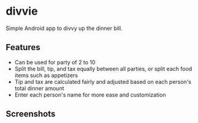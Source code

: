 # divvie
Simple Android app to divvy up the dinner bill.
## Features
- Can be used for party of 2 to 10
- Split the bill, tip, and tax equally between all parties, or split each food items such as appetizers
- Tip and tax are calculated fairly and adjusted based on each person's total dinner amount
- Enter each person's name for more ease and customization
## Screenshots
